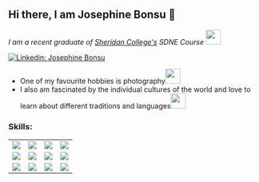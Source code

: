 <h2> Hi there, I am Josephine Bonsu 👋 </h2>

<p><em>I am a recent graduate of <a href="https://www.sheridancollege.ca/programs/computer-systems-technology-software-development-and-network-engineering#tab=overview">Sheridan College's</a> SDNE Course <img src="https://www.freeiconspng.com/uploads/high-resolution-graduation-cap-png-icon-17.png" width="30"> </p></em>

[![Linkedin: Josephine Bonsu](https://img.shields.io/badge/-josephinebonsu-blue?style=flat-square&logo=Linkedin&logoColor=white&link=https://www.linkedin.com/in/josephine-b-547186193)](https://www.linkedin.com/in/josephine-b-547186193)


<ul>
<li>One of my favourite hobbies is photography<img src="https://www.freeiconspng.com/uploads/camera-icon-search-engine-iconfinder-11.png" width="30"></li>
<li>I also am fascinated by the individual cultures of the world and love to learn about different traditions and languages<img src="https://www.freeiconspng.com/uploads/world-icon-png-19.png" width="30"></li>
</ul>

<h3>Skills: </h3>
<table>
<tr>
  <td><img src="https://img.shields.io/badge/Spring-6DB33F?style=for-the-badge&logo=spring&logoColor=white"></td>
  <td><img src="https://img.shields.io/badge/Unity-100000?style=for-the-badge&logo=unity&logoColor=white"></td>
  <td><img src="https://img.shields.io/badge/Angular-DD0031?style=for-the-badge&logo=angular&logoColor=white">
</td>
  <td><img src="https://img.shields.io/badge/Kotlin-0095D5?&style=for-the-badge&logo=kotlin&logoColor=white">
</td>
</tr>
<tr>
  <td><img src="https://img.shields.io/badge/Java-ED8B00?style=for-the-badge&logo=openjdk&logoColor=white">
</td>
  <td><img src="https://img.shields.io/badge/MySQL-00000F?style=for-the-badge&logo=mysql&logoColor=white">
</td>
  <td><img src="https://img.shields.io/badge/C%23-239120?style=for-the-badge&logo=c-sharp&logoColor=white">
</td>
  <td><img src="https://img.shields.io/badge/Python-14354C?style=for-the-badge&logo=python&logoColor=white">
</td>
</tr>
<tr>
  <td><img src ="https://img.shields.io/badge/HTML-239120?style=for-the-badge&logo=html5&logoColor=white">
</td>
  <td><img src="https://img.shields.io/badge/CSS-239120?&style=for-the-badge&logo=css3&logoColor=white">
</td>
  <td><img src="https://img.shields.io/badge/JavaScript-323330?style=for-the-badge&logo=javascript&logoColor=F7DF1E">
</td>
  <td><img src="https://img.shields.io/badge/MongoDB-4EA94B?style=for-the-badge&logo=mongodb&logoColor=white"</td>
</tr>
</table>



<!--
**bonsujo/bonsujo** is a ✨ _special_ ✨ repository because its `README.md` (this file) appears on your GitHub profile.

Here are some ideas to get you started:

- 🔭 I’m currently working on ...
- 🌱 I’m currently learning ...
- 👯 I’m looking to collaborate on ...
- 🤔 I’m looking for help with ...
- 💬 Ask me about ...
- 📫 How to reach me: ...
- 😄 Pronouns: ...
- ⚡ Fun fact: ...
-->
